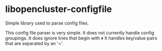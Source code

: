 # libopencluster-configfile
Simple library used to parse config files.

This config file parser is very simple.  It does not currently handle config groupings.
It does ignore lines that begin with `#`
It handles key/value pairs that are separated by an '='.


